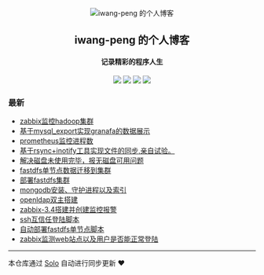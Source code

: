 <p align="center"><img alt="iwang-peng 的个人博客" src="https://static.b3log.org/images/brand/solo-32.png"></p><h2 align="center">
iwang-peng 的个人博客
</h2>

<h4 align="center">记录精彩的程序人生</h4>
<p align="center"><a title="iwang-peng 的个人博客" target="_blank" href="https://github.com/iwang-peng/solo-blog"><img src="https://img.shields.io/github/last-commit/iwang-peng/solo-blog.svg?style=flat-square&color=FF9900"></a>
<a title="GitHub repo size in bytes" target="_blank" href="https://github.com/iwang-peng/solo-blog"><img src="https://img.shields.io/github/repo-size/iwang-peng/solo-blog.svg?style=flat-square"></a>
<a title="Solo Version" target="_blank" href="https://github.com/b3log/solo/releases"><img src="https://img.shields.io/badge/solo-3.6.0-f1e05a.svg?style=flat-square&color=blueviolet"></a>
<a title="Hits" target="_blank" href="https://github.com/b3log/hits"><img src="https://hits.b3log.org/iwang-peng/solo-blog.svg"></a></p>

### 最新

* [zabbix监控hadoop集群](https://www.ikongshuling.com/articles/2019/09/20/1568971149470.html)
* [基于mysql_export实现granafa的数据展示](https://www.ikongshuling.com/articles/2019/09/18/1568791922423.html)
* [prometheus监控进程数](https://www.ikongshuling.com/articles/2019/09/17/1568691825436.html)
* [基于rsync+inotify工具实现文件的同步,亲自试验。](https://www.ikongshuling.com/articles/2019/08/13/1565661791078.html)
* [解决磁盘未使用完毕，报无磁盘可用问题](https://www.ikongshuling.com/articles/2019/06/01/1559360972994.html)
* [fastdfs单节点数据迁移到集群](https://www.ikongshuling.com/articles/2019/05/12/1557639061333.html)
* [部署fastdfs集群](https://www.ikongshuling.com/articles/2019/05/12/1557632914446.html)
* [mongodb安装、守护进程以及索引](https://www.ikongshuling.com/articles/2019/04/26/1556269298264.html)
* [openldap双主搭建](https://www.ikongshuling.com/articles/2019/04/26/1556268940013.html)
* [zabbix-3.4搭建并创建监控报警](https://www.ikongshuling.com/articles/2019/04/26/1556268737599.html)
* [ssh互信任登陆脚本](https://www.ikongshuling.com/articles/2019/04/26/1556268454172.html)
* [自动部署fastdfs单节点脚本](https://www.ikongshuling.com/articles/2019/04/26/1556268302662.html)
* [zabbix监测web站点以及用户是否能正常登陆](https://www.ikongshuling.com/articles/2019/04/26/1556267533725.html)



---

本仓库通过 [Solo](https://github.com/b3log/solo) 自动进行同步更新 ❤️ 